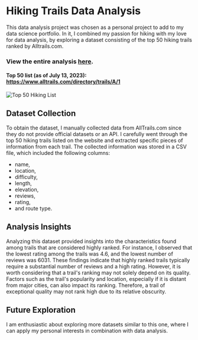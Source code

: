 # Hiking Trails Data Analysis
This data analysis project was chosen as a personal project to add to my data science portfolio. In it, I combined my passion for hiking with my love for data analysis, by exploring a dataset consisting of the top 50 hiking trails ranked by Alltrails.com.

### View the entire analysis [here](https://github.com/SoManyDistractions/Alltrails-Top-50-Hikes/blob/main/Alltrails%20Top%2050%20Global%20Hikes%20-%20Data%20Analysis%20Project.ipynb). 

#### Top 50 list (as of July 13, 2023): https://www.alltrails.com/directory/trails/A/1

![Top 50 Hiking List](https://github.com/SoManyDistractions/Alltrails-Top-50-Hikes/blob/main/Top%2050%20list.png?raw=true)

## Dataset Collection
To obtain the dataset, I manually collected data from AllTrails.com since they do not provide official datasets or an API. I carefully went through the top 50 hiking trails listed on the website and extracted specific pieces of information from each trail. The collected information was stored in a CSV file, which included the following columns: 
- name,
- location,
- difficulty,
- length,
- elevation,
- reviews,
- rating,
- and route type.

## Analysis Insights
Analyzing this dataset provided insights into the characteristics found among trails that are considered highly ranked. For instance, I observed that the lowest rating among the trails was 4.6, and the lowest number of reviews was 6031. These findings indicate that highly ranked trails typically require a substantial number of reviews and a high rating. However, it is worth considering that a trail's ranking may not solely depend on its quality. Factors such as the trail's popularity and location, especially if it is distant from major cities, can also impact its ranking. Therefore, a trail of exceptional quality may not rank high due to its relative obscurity.

## Future Exploration
I am enthusiastic about exploring more datasets similar to this one, where I can apply my personal interests in combination with data analysis.
